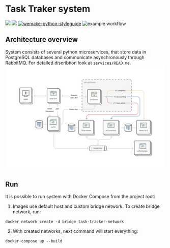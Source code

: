 # Task Traker system

![](https://img.shields.io/badge/Python-3.11-blue)
![](https://img.shields.io/badge/Poetry-1.2.2-blue)
[![wemake-python-styleguide](https://img.shields.io/badge/style-wemake-000000.svg)](https://github.com/wemake-services/wemake-python-styleguide)
![example workflow](https://github.com/Genvekt/task-tracker/actions/workflows/check_pipeline.yaml/badge.svg?branch=main)

## Architecture overview
System consists of several python microservices, that store
data in PostgreSQL databases and communicate asynchronously through RabbitMQ.
For detailed discribtion look at `services/READ.me`.
![](media/system-diagram.png)

## Run
It is possible to run system with Docker Compose from the project root:
1. Images use default host and custom bridge network. To create bridge network, run:
```shell
docker network create -d bridge task-tracker-network
```
2. With created networks, next command will start everything:
```shell
docker-compose up --build
```

